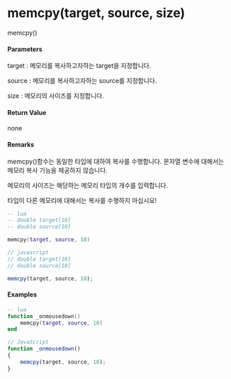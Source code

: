 # memcpy\(target, source, size\)

memcpy\(\)

#### Parameters

target : 메모리를 복사하고자하는 target을 지정합니다.

source : 메모리를 복사하고자하는 source를 지정합니다.

size : 메모리의 사이즈를 지정합니다.

#### Return Value

none

#### Remarks

memcpy\(\)함수는 동일한 타입에 대하여 복사를 수행합니다. 문자열 변수에 대해서는 메모리 복사 기능을 제공하지 않습니다. 

메모리의 사이즈는 해당하는 메모리 타입의 개수를 입력합니다.

타입이 다른 메모리에 대해서는 복사를 수행하지 마십시요!

```lua
-- lua
-- double target[10]
-- double source[10]

memcpy(target, source, 10)
```

```js
// javascript
// double target[10]
// double source[10]

memcpy(target, source, 10);
```

#### 

#### Examples

```lua
-- lua
function _onmousedown()
    memcpy(target, source, 10)
end
```

```js
// JavaScript
function _onmousedown()
{    
    memcpy(target, source, 10);
}
```



